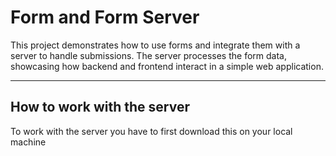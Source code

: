 # Form and Form Server

This project demonstrates how to use forms and integrate them with a server to handle submissions. The server processes the form data, showcasing how backend and frontend interact in a simple web application.

---

## How to work with the server

To work with the server you have to first download this on your local machine
